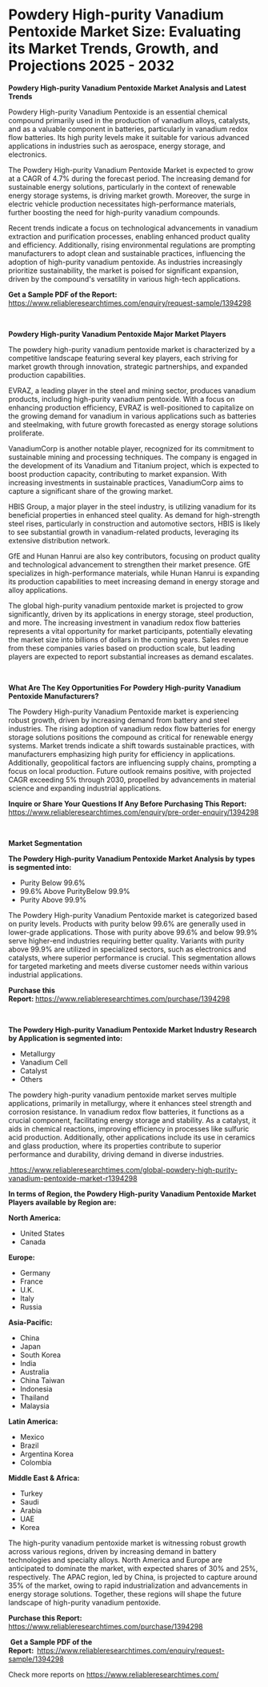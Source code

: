 <p><h1>Powdery High-purity Vanadium Pentoxide Market Size: Evaluating its Market Trends, Growth, and Projections 2025 - 2032</h1></p><p><strong>Powdery High-purity Vanadium Pentoxide Market Analysis and Latest Trends</strong></p>
<p><p>Powdery High-purity Vanadium Pentoxide is an essential chemical compound primarily used in the production of vanadium alloys, catalysts, and as a valuable component in batteries, particularly in vanadium redox flow batteries. Its high purity levels make it suitable for various advanced applications in industries such as aerospace, energy storage, and electronics.</p><p>The Powdery High-purity Vanadium Pentoxide Market is expected to grow at a CAGR of 4.7% during the forecast period. The increasing demand for sustainable energy solutions, particularly in the context of renewable energy storage systems, is driving market growth. Moreover, the surge in electric vehicle production necessitates high-performance materials, further boosting the need for high-purity vanadium compounds. </p><p>Recent trends indicate a focus on technological advancements in vanadium extraction and purification processes, enabling enhanced product quality and efficiency. Additionally, rising environmental regulations are prompting manufacturers to adopt clean and sustainable practices, influencing the adoption of high-purity vanadium pentoxide. As industries increasingly prioritize sustainability, the market is poised for significant expansion, driven by the compound's versatility in various high-tech applications.</p></p>
<p><strong>Get a Sample PDF of the Report:&nbsp;</strong> <a href="https://www.reliableresearchtimes.com/enquiry/request-sample/1394298?utm_campaign=2997&utm_medium=2&utm_source=Github&utm_content=ia&utm_term=22032025&utm_id=powdery-high-purity-vanadium-pentoxide">https://www.reliableresearchtimes.com/enquiry/request-sample/1394298</a></p>
<p>&nbsp;</p>
<p><strong>Powdery High-purity Vanadium Pentoxide Major Market Players</strong></p>
<p><p>The powdery high-purity vanadium pentoxide market is characterized by a competitive landscape featuring several key players, each striving for market growth through innovation, strategic partnerships, and expanded production capabilities.</p><p>EVRAZ, a leading player in the steel and mining sector, produces vanadium products, including high-purity vanadium pentoxide. With a focus on enhancing production efficiency, EVRAZ is well-positioned to capitalize on the growing demand for vanadium in various applications such as batteries and steelmaking, with future growth forecasted as energy storage solutions proliferate.</p><p>VanadiumCorp is another notable player, recognized for its commitment to sustainable mining and processing techniques. The company is engaged in the development of its Vanadium and Titanium project, which is expected to boost production capacity, contributing to market expansion. With increasing investments in sustainable practices, VanadiumCorp aims to capture a significant share of the growing market.</p><p>HBIS Group, a major player in the steel industry, is utilizing vanadium for its beneficial properties in enhanced steel quality. As demand for high-strength steel rises, particularly in construction and automotive sectors, HBIS is likely to see substantial growth in vanadium-related products, leveraging its extensive distribution network.</p><p>GfE and Hunan Hanrui are also key contributors, focusing on product quality and technological advancement to strengthen their market presence. GfE specializes in high-performance materials, while Hunan Hanrui is expanding its production capabilities to meet increasing demand in energy storage and alloy applications.</p><p>The global high-purity vanadium pentoxide market is projected to grow significantly, driven by its applications in energy storage, steel production, and more. The increasing investment in vanadium redox flow batteries represents a vital opportunity for market participants, potentially elevating the market size into billions of dollars in the coming years. Sales revenue from these companies varies based on production scale, but leading players are expected to report substantial increases as demand escalates.</p></p>
<p>&nbsp;</p>
<p><strong>What Are The Key Opportunities For Powdery High-purity Vanadium Pentoxide Manufacturers?</strong></p>
<p><p>The Powdery High-purity Vanadium Pentoxide market is experiencing robust growth, driven by increasing demand from battery and steel industries. The rising adoption of vanadium redox flow batteries for energy storage solutions positions the compound as critical for renewable energy systems. Market trends indicate a shift towards sustainable practices, with manufacturers emphasizing high purity for efficiency in applications. Additionally, geopolitical factors are influencing supply chains, prompting a focus on local production. Future outlook remains positive, with projected CAGR exceeding 5% through 2030, propelled by advancements in material science and expanding industrial applications.</p></p>
<p><strong>Inquire or Share Your Questions If Any Before Purchasing This Report:</strong> <a href="https://www.reliableresearchtimes.com/enquiry/pre-order-enquiry/1394298?utm_campaign=2997&utm_medium=2&utm_source=Github&utm_content=ia&utm_term=22032025&utm_id=powdery-high-purity-vanadium-pentoxide">https://www.reliableresearchtimes.com/enquiry/pre-order-enquiry/1394298</a></p>
<p>&nbsp;</p>
<p><strong>Market Segmentation</strong></p>
<p><strong>The Powdery High-purity Vanadium Pentoxide Market Analysis by types is segmented into:</strong></p>
<p><ul><li>Purity Below 99.6%</li><li>99.6% Above PurityBelow 99.9%</li><li>Purity Above 99.9%</li></ul></p>
<p><p>The Powdery High-purity Vanadium Pentoxide market is categorized based on purity levels. Products with purity below 99.6% are generally used in lower-grade applications. Those with purity above 99.6% and below 99.9% serve higher-end industries requiring better quality. Variants with purity above 99.9% are utilized in specialized sectors, such as electronics and catalysts, where superior performance is crucial. This segmentation allows for targeted marketing and meets diverse customer needs within various industrial applications.</p></p>
<p><strong>Purchase this Report:&nbsp;</strong><a href="https://www.reliableresearchtimes.com/purchase/1394298?utm_campaign=2997&utm_medium=2&utm_source=Github&utm_content=ia&utm_term=22032025&utm_id=powdery-high-purity-vanadium-pentoxide">https://www.reliableresearchtimes.com/purchase/1394298</a></p>
<p>&nbsp;</p>
<p><strong>The Powdery High-purity Vanadium Pentoxide Market Industry Research by Application is segmented into:</strong></p>
<p><ul><li>Metallurgy</li><li>Vanadium Cell</li><li>Catalyst</li><li>Others</li></ul></p>
<p><p>The powdery high-purity vanadium pentoxide market serves multiple applications, primarily in metallurgy, where it enhances steel strength and corrosion resistance. In vanadium redox flow batteries, it functions as a crucial component, facilitating energy storage and stability. As a catalyst, it aids in chemical reactions, improving efficiency in processes like sulfuric acid production. Additionally, other applications include its use in ceramics and glass production, where its properties contribute to superior performance and durability, driving demand in diverse industries.</p></p>
<p><a href="https://www.reliableresearchtimes.com/global-powdery-high-purity-vanadium-pentoxide-market-r1394298?utm_campaign=2997&utm_medium=2&utm_source=Github&utm_content=ia&utm_term=22032025&utm_id=powdery-high-purity-vanadium-pentoxide">&nbsp;https://www.reliableresearchtimes.com/global-powdery-high-purity-vanadium-pentoxide-market-r1394298</a></p>
<p><strong>In terms of Region, the Powdery High-purity Vanadium Pentoxide Market Players available by Region are:</strong></p>
<p>
    <p> <strong> North America: </strong>
        <ul>
            <li>United States</li>
            <li>Canada</li>
        </ul>
        </p> 
    <p> <strong> Europe: </strong>
        <ul>
            <li>Germany</li>
            <li>France</li>
            <li>U.K.</li>
            <li>Italy</li>
            <li>Russia</li>
        </ul>
        </p> 
    <p> <strong> Asia-Pacific: </strong>
        <ul>
            <li>China</li>
            <li>Japan</li>
            <li>South Korea</li>
            <li>India</li>
            <li>Australia</li>
            <li>China Taiwan</li>
            <li>Indonesia</li>
            <li>Thailand</li>
            <li>Malaysia</li>
        </ul>
        </p> 
    <p> <strong> Latin America: </strong>
        <ul>
            <li>Mexico</li>
            <li>Brazil</li>
            <li>Argentina Korea</li>
            <li>Colombia</li>
        </ul>
        </p> 
    <p> <strong> Middle East & Africa: </strong>
        <ul>
            <li>Turkey</li>
            <li>Saudi</li>
            <li>Arabia</li>
            <li>UAE</li>
            <li>Korea</li>
        </ul>
    </p>
    </p>
<p><p>The high-purity vanadium pentoxide market is witnessing robust growth across various regions, driven by increasing demand in battery technologies and specialty alloys. North America and Europe are anticipated to dominate the market, with expected shares of 30% and 25%, respectively. The APAC region, led by China, is projected to capture around 35% of the market, owing to rapid industrialization and advancements in energy storage solutions. Together, these regions will shape the future landscape of high-purity vanadium pentoxide.</p></p>
<p><strong>Purchase this Report: </strong><a href="https://www.reliableresearchtimes.com/purchase/1394298?utm_campaign=2997&utm_medium=2&utm_source=Github&utm_content=ia&utm_term=22032025&utm_id=powdery-high-purity-vanadium-pentoxide">https://www.reliableresearchtimes.com/purchase/1394298</a></p>
<p>&nbsp;<strong>Get a Sample PDF of the Report:&nbsp;&nbsp;</strong><a href="https://www.reliableresearchtimes.com/enquiry/request-sample/1394298?utm_campaign=2997&utm_medium=2&utm_source=Github&utm_content=ia&utm_term=22032025&utm_id=powdery-high-purity-vanadium-pentoxide">https://www.reliableresearchtimes.com/enquiry/request-sample/1394298</a></p>
<p><strong></strong></p>
<p>Check more reports on <a href="https://www.reliableresearchtimes.com/?utm_campaign=2997&utm_medium=2&utm_source=Github&utm_content=ia&utm_term=22032025&utm_id=powdery-high-purity-vanadium-pentoxide">https://www.reliableresearchtimes.com/</a></p>